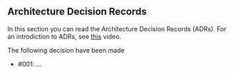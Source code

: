 ## Architecture Decision Records 

In this section you can read the Architecture Decision Records (ADRs). 
For an introdiction to ADRs, see [this](https://video.saxion.nl/media/Architecture+Design+Records+%28ADR%29+-+The+Basics/1_tbcapp6s) video.

The following decision have been made
* #001: ...